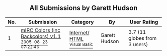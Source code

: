 ﻿<div align="center">

## All Submissions by Garett Hudson

</div>

No.  | Submission | Category | By   | User Rating
---- | ---------- | -------- | ---- | -----------
1 | [mIRC Colors \(inc Backcolors\) v1\.1<br /><sup>2005-08-23 07:22:46</sup>](https://github.com/Planet-Source-Code/garett-hudson-mirc-colors-inc-backcolors-v1-1__1-62283) | [Internet/ HTML<br /><sup>Visual Basic</sup>](../ByCategory/internet-html__1-34.md) | Garett Hudson | 3.7 (11 globes from 3 users)
